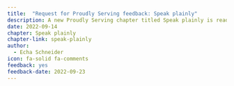 ```yaml
---
title:  "Request for Proudly Serving feedback: Speak plainly"
description: A new Proudly Serving chapter titled Speak plainly is ready for public review and feedback.
date: 2022-09-14
chapter: Speak plainly
chapter-link: speak-plainly
author:
  - Echa Schneider
icon: fa-solid fa-comments
feedback: yes
feedback-date: 2022-09-23
---
```

